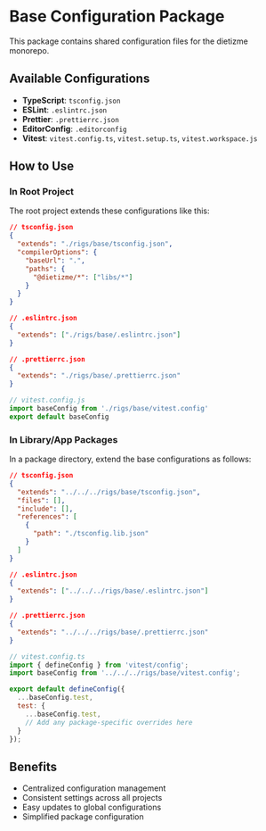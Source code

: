 # Base Configuration Package

This package contains shared configuration files for the dietizme monorepo.

## Available Configurations

- **TypeScript**: `tsconfig.json`
- **ESLint**: `.eslintrc.json`
- **Prettier**: `.prettierrc.json`
- **EditorConfig**: `.editorconfig`
- **Vitest**: `vitest.config.ts`, `vitest.setup.ts`, `vitest.workspace.js`

## How to Use

### In Root Project

The root project extends these configurations like this:

```json
// tsconfig.json
{
  "extends": "./rigs/base/tsconfig.json",
  "compilerOptions": {
    "baseUrl": ".",
    "paths": {
      "@dietizme/*": ["libs/*"]
    }
  }
}
```

```json
// .eslintrc.json
{
  "extends": ["./rigs/base/.eslintrc.json"]
}
```

```json
// .prettierrc.json
{
  "extends": "./rigs/base/.prettierrc.json"
}
```

```js
// vitest.config.js
import baseConfig from './rigs/base/vitest.config'
export default baseConfig
```

### In Library/App Packages

In a package directory, extend the base configurations as follows:

```json
// tsconfig.json
{
  "extends": "../../../rigs/base/tsconfig.json",
  "files": [],
  "include": [],
  "references": [
    {
      "path": "./tsconfig.lib.json"
    }
  ]
}
```

```json
// .eslintrc.json
{
  "extends": ["../../../rigs/base/.eslintrc.json"]
}
```

```json
// .prettierrc.json
{
  "extends": "../../../rigs/base/.prettierrc.json"
}
```

```js
// vitest.config.ts
import { defineConfig } from 'vitest/config';
import baseConfig from '../../../rigs/base/vitest.config';

export default defineConfig({
  ...baseConfig.test,
  test: {
    ...baseConfig.test,
    // Add any package-specific overrides here
  }
});
```

## Benefits

- Centralized configuration management
- Consistent settings across all projects
- Easy updates to global configurations
- Simplified package configuration
